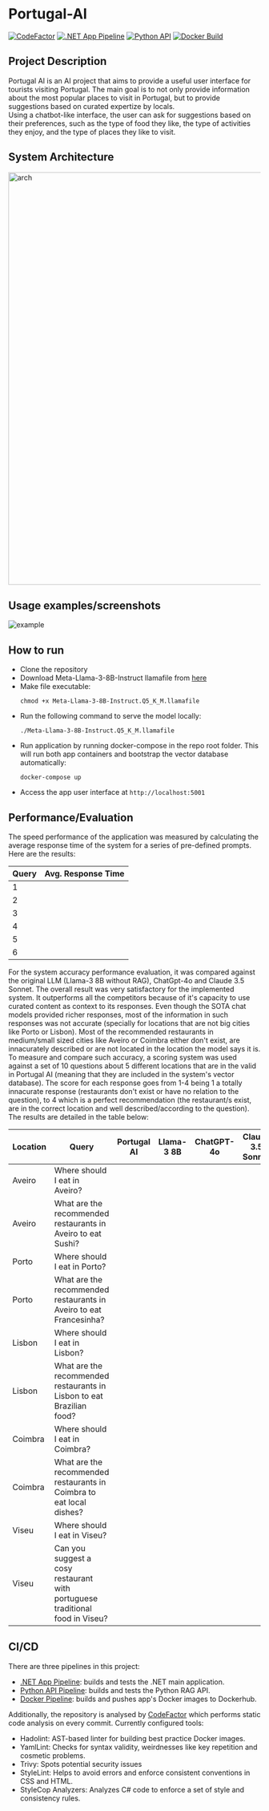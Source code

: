 # Portugal-AI

[![CodeFactor](https://www.codefactor.io/repository/github/jpscardoso97/portugal-ai/badge)](https://www.codefactor.io/repository/github/jpscardoso97/portugal-ai)
[![.NET App Pipeline](https://github.com/jpscardoso97/portugal-ai/actions/workflows/dotnet.yml/badge.svg)](https://github.com/jpscardoso97/portugal-ai/actions/workflows/dotnet.yml)
[![Python API](https://github.com/jpscardoso97/portugal-ai/actions/workflows/python.yml/badge.svg)](https://github.com/jpscardoso97/portugal-ai/actions/workflows/python.yml)
[![Docker Build](https://github.com/jpscardoso97/portugal-ai/actions/workflows/docker.yml/badge.svg)](https://github.com/jpscardoso97/portugal-ai/actions/workflows/docker.yml)

## Project Description

Portugal AI is an AI project that aims to provide a useful user interface for tourists visiting Portugal. The main goal is to not only provide information about the most popular places to visit in Portugal, but to provide suggestions based on curated expertize by locals.  
Using a chatbot-like interface, the user can ask for suggestions based on their preferences, such as the type of food they like, the type of activities they enjoy, and the type of places they like to visit.  

## System Architecture

<img width="823" alt="arch" src="https://github.com/jpscardoso97/portugal-ai/assets/29354431/72ca91df-384e-46a3-970a-4d3d71aa8c51">

## Usage examples/screenshots

![example](https://github.com/jpscardoso97/portugal-ai/assets/29354431/40eab1a9-24ec-444a-b783-a62c802806e0)

## How to run
- Clone the repository
- Download Meta-Llama-3-8B-Instruct llamafile from [here](https://huggingface.co/Mozilla/Meta-Llama-3-8B-Instruct-llamafile/resolve/main/Meta-Llama-3-8B-Instruct.Q5_K_M.llamafile?download=true)
- Make file executable: 
  ```
  chmod +x Meta-Llama-3-8B-Instruct.Q5_K_M.llamafile
  ```
- Run the following command to serve the model locally: 
  ```
  ./Meta-Llama-3-8B-Instruct.Q5_K_M.llamafile
  ```
- Run application by running docker-compose in the repo root folder. This will run both app containers and bootstrap the vector database automatically:
  ```
  docker-compose up
  ```
- Access the app user interface at `http://localhost:5001`

## Performance/Evaluation

The speed performance of the application was measured by calculating the average response time of the system for a series of pre-defined prompts.  
Here are the results:  

| Query | Avg. Response Time |
|-------|--------------------|
| 1     |                    |
| 2     |                    |
| 3     |                    |
| 4     |                    |
| 5     |                    |
| 6     |                    |

For the system accuracy performance evaluation, it was compared against the original LLM (Llama-3 8B without RAG), ChatGpt-4o and Claude 3.5 Sonnet.
The overall result was very satisfactory for the implemented system. It outperforms all the competitors because of it's capacity to use curated content as context to its responses. Even though the SOTA chat models provided richer responses, most of the information in such responses was not accurate (specially for locations that are not big cities like Porto or Lisbon). Most of the recommended restaurants in medium/small sized cities like Aveiro or Coimbra either don't exist, are innacurately described or are not located in the location the model says it is.   
To measure and compare such accuracy, a scoring system was used against a set of 10 questions about 5 different locations that are in the valid in Portugal AI (meaning that they are included in the system's vector database). The score for each response goes from 1-4 being 1 a totally innacurate response (restaurants don't exist or have no relation to the question), to 4 which is a perfect recommendation (the restaurant/s exist, are in the correct location and well described/according to the question).  
The results are detailed in the table below:

| Location | Query                                                                        | Portugal AI | Llama-3 8B | ChatGPT-4o | Claude 3.5 Sonnet |
|----------|------------------------------------------------------------------------------|-------------|------------|------------|-------------------|
| Aveiro   | Where should I eat in Aveiro?                                                |             |            |            |                   |
| Aveiro   | What are the recommended restaurants in Aveiro to eat Sushi?                 |             |            |            |                   |
| Porto    | Where should I eat in Porto?                                                 |             |            |            |                   |
| Porto    | What are the recommended restaurants in Aveiro to eat Francesinha?           |             |            |            |                   |
| Lisbon   | Where should I eat in Lisbon?                                                |             |            |            |                   |
| Lisbon   | What are the recommended restaurants in Lisbon to eat Brazilian food?        |             |            |            |                   |
| Coimbra  | Where should I eat in Coimbra?                                               |             |            |            |                   |
| Coimbra  | What are the recommended restaurants in Coimbra to eat local dishes?         |             |            |            |                   |
| Viseu    | Where should I eat in Viseu?                                                 |             |            |            |                   |
| Viseu    | Can you suggest a cosy restaurant with portuguese traditional food in Viseu? |             |            |            |                   |

## CI/CD
There are three pipelines in this project:
- [.NET App Pipeline](https://github.com/jpscardoso97/portugal-ai/actions/workflows/dotnet.yml): builds and tests the .NET main application.
- [Python API Pipeline](https://github.com/jpscardoso97/portugal-ai/actions/workflows/python.yml): builds and tests the Python RAG API.
- [Docker Pipeline](https://github.com/jpscardoso97/portugal-ai/actions/workflows/docker.yml): builds and pushes app's Docker images to Dockerhub.

Additionally, the repository is analysed by [CodeFactor](https://www.codefactor.io/repository/github/jpscardoso97/portugal-ai) which performs static code analysis on every commit. Currently configured tools:
- Hadolint: AST-based linter for building best practice Docker images.
- YamlLint: Checks for syntax validity, weirdnesses like key repetition and cosmetic problems.
- Trivy: Spots potential security issues
- StyleLint: Helps to avoid errors and enforce consistent conventions in CSS and HTML.
- StyleCop Analyzers: Analyzes C# code to enforce a set of style and consistency rules.


